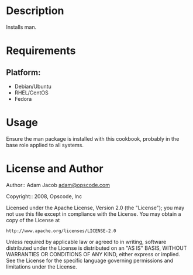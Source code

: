 Description
===========

Installs man.

Requirements
============

## Platform:

* Debian/Ubuntu
* RHEL/CentOS
* Fedora

Usage
=====

Ensure the man package is installed with this cookbook, probably in
the base role applied to all systems.

License and Author
==================

Author:: Adam Jacob <adam@opscode.com>

Copyright:: 2008, Opscode, Inc

Licensed under the Apache License, Version 2.0 (the "License");
you may not use this file except in compliance with the License.
You may obtain a copy of the License at

    http://www.apache.org/licenses/LICENSE-2.0

Unless required by applicable law or agreed to in writing, software
distributed under the License is distributed on an "AS IS" BASIS,
WITHOUT WARRANTIES OR CONDITIONS OF ANY KIND, either express or implied.
See the License for the specific language governing permissions and
limitations under the License.
